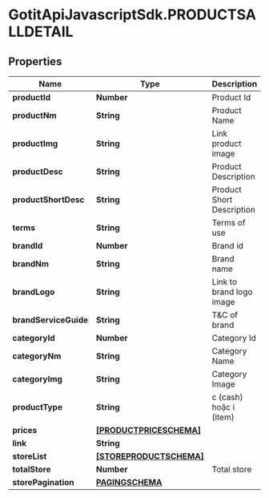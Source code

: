 # GotitApiJavascriptSdk.PRODUCTSALLDETAIL

## Properties

Name | Type | Description | Notes
------------ | ------------- | ------------- | -------------
**productId** | **Number** | Product Id | [optional] 
**productNm** | **String** | Product Name | [optional] 
**productImg** | **String** | Link product image | [optional] 
**productDesc** | **String** | Product Description | [optional] 
**productShortDesc** | **String** | Product Short Description | [optional] 
**terms** | **String** | Terms of use | [optional] 
**brandId** | **Number** | Brand id | [optional] 
**brandNm** | **String** | Brand name | [optional] 
**brandLogo** | **String** | Link to brand logo image | [optional] 
**brandServiceGuide** | **String** | T&amp;C of brand | [optional] 
**categoryId** | **Number** | Category Id | [optional] 
**categoryNm** | **String** | Category Name | [optional] 
**categoryImg** | **String** | Category Image | [optional] 
**productType** | **String** | c (cash) hoặc i (item) | [optional] 
**prices** | [**[PRODUCTPRICESCHEMA]**](PRODUCTPRICESCHEMA.md) |  | [optional] 
**link** | **String** |  | [optional] 
**storeList** | [**[STOREPRODUCTSCHEMA]**](STOREPRODUCTSCHEMA.md) |  | [optional] 
**totalStore** | **Number** | Total store | [optional] 
**storePagination** | [**PAGINGSCHEMA**](PAGINGSCHEMA.md) |  | [optional] 



